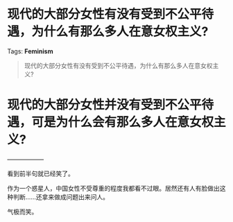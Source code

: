 # 现代的大部分女性有没有受到不公平待遇，为什么有那么多人在意女权主义?

Tags: **Feminism**

> 现代的大部分女性有没有受到不公平待遇，为什么有那么多人在意女权主义?

现代的大部分女性并没有受到不公平待遇，可是为什么会有那么多人在意女权主义?
=====================================

——————

看到前半句就已经笑了。

作为一个惑星人，中国女性不受尊重的程度我都看不过眼。居然还有人有脸做出这种判断……还拿来做成问题出来问人。

气极而笑。



